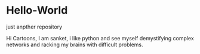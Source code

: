 # Hello-World
just anpther repository

Hi Cartoons,
I am sanket, i like python and see myself demystifying complex networks and racking my brains with difficult problems.
